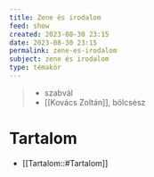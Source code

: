 ```yaml
---
title: Zene és irodalom
feed: show
created: 2023-08-30 23:15
date: 2023-08-30 23:15
permalink: zene-es-irodalom
subject: zene és irodalom
type: témakör
---
```


> - szabvál
> - [[Kovács Zoltán]], bölcsész

# Tartalom
<a id="Tartalom"></a>
- [[Tartalom::#Tartalom]]

## 